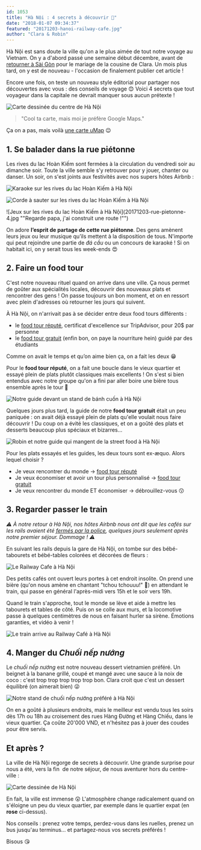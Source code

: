 ```yaml
---
id: 1053
title: "Hà Nội : 4 secrets à découvrir 🔐"
date: "2018-01-07 09:34:37"
featured: "20171203-hanoi-railway-cafe.jpg"
author: "Clara & Robin"
---
```


Hà Nội est sans doute la ville qu'on a le plus aimée de tout notre voyage au
Vietnam. On y a d'abord passé une semaine début décembre, avant de
[retourner à Sài Gòn](/33-heures-transvietnamien/) pour le mariage de la cousine
de Clara. Un mois plus tard, on y est de nouveau - l'occasion de finalement
publier cet article !

Encore une fois, on teste un nouveau style éditorial pour partager nos
découvertes avec vous : des conseils de voyage 😊 Voici 4 secrets que tout
voyageur dans la capitale ne devrait manquer sous aucun prétexte !

![Carte dessinée du centre de Hà Nội](20171225-hanoi-petite-carte-complete.png "Orange : le vieux quartier. Vert : le quartier français. Violet : le quartier du lac de l'Ouest")

> "Cool ta carte, mais moi je préfère Google Maps."

Ça on a pas, mais voilà
[une carte uMap](https://umap.openstreetmap.fr/fr/map/carte-de-clara-et-robin_257145#16/21.0330/105.8489)
😉

## 1. Se balader dans la rue piétonne

Les rives du lac Hoàn Kiếm sont fermées à la circulation du vendredi soir au
dimanche soir. Toute la ville semble s’y retrouver pour y jouer, chanter ou
danser. Un soir, on s'est joints aux festivités avec nos supers hôtes Airbnb :

![Karaoke sur les rives du lac Hoàn Kiếm à Hà Nội](20171203-rue-pietonne-1.jpg "Des karaokés 🎤")

![Corde à sauter sur les rives du lac Hoàn Kiếm à Hà Nội](20171203-rue-pietonne-2.jpg "Des prouesses de corde à sauter 🏆")

![Jeux sur les rives du lac Hoàn Kiếm à Hà Nội](20171203-rue-pietonne-4.jpg
""Regarde papa, j'ai construit une route !"")

On adore **l’esprit de partage de cette rue piétonne**. Des gens amènent leurs
jeux ou leur musique qu’ils mettent à la disposition de tous. N'importe qui peut
rejoindre une partie de _đá cầu_ ou un concours de karaoké ! Si on habitait ici,
on y serait tous les week-ends 😍

## 2. Faire un food tour

C'est notre nouveau rituel quand on arrive dans une ville. Ça nous permet de
goûter aux spécialités locales, découvrir des nouveaux plats et rencontrer des
gens ! On passe toujours un bon moment, et on en ressort avec plein d'adresses
où retourner les jours qui suivent.

À Hà Nội, on n'arrivait pas à se décider entre deux food tours différents :

- le [food tour réputé](http://www.hanoistreetfoodtour.com/), certificat
  d'excellence sur TripAdvisor, pour 20\$ par personne
- le
  [food tour gratuit](https://www.hanoifreewalkingtours.com/tours/hanoi-streetfood-experience-3-hours.html)
  (enfin bon, on paye la nourriture hein) guidé par des étudiants

Comme on avait le temps et qu’on aime bien ça, on a fait les deux 😁

Pour le **food tour réputé**, on a fait une boucle dans le vieux quartier et
essayé plein de plats plutôt classiques mais excellents ! On s'est si bien
entendus avec notre groupe qu'on a fini par aller boire une bière tous ensemble
après le tour 🍺

![Notre guide devant un stand de bánh cuốn à Hà Nội](20171130-hanoi-food-tour-guide.jpg "Les meilleurs bánh cuốn de la ville !")

Quelques jours plus tard, la guide de notre **food tour gratuit** était un peu
paniquée : on avait déjà essayé plein de plats qu'elle voulait nous faire
découvrir ! Du coup on a évité les classiques, et on a goûté des plats et
desserts beaucoup plus spéciaux et bizarres...

![Robin et notre guide qui mangent de la street food à Hà Nội](20171203-food-tour-2.jpg "Une sorte de porridge liquide au porc 😮")

Pour les plats essayés et les guides, les deux tours sont ex-æquo. Alors lequel
choisir ?

- Je veux rencontrer du monde
  → [food tour réputé](http://www.hanoistreetfoodtour.com/)
- Je veux économiser et avoir un tour plus personnalisé
  → [food tour gratuit](https://www.hanoifreewalkingtours.com/tours/hanoi-streetfood-experience-3-hours.html)
- Je veux rencontrer du monde ET économiser → débrouillez-vous 😗

## 3. Regarder passer le train

_⚠ À notre retour à Hà Nội, nos hôtes Airbnb nous ont dit que les cafés sur les
rails avaient été
[fermés par la police](http://dtinews.vn/en/news/024/54230/hanoi-police-close-down-railway-cafes.html),
quelques jours seulement après notre premier séjour. Dommage ! ⚠_

En suivant les rails depuis la gare de Hà Nội, on tombe sur des bébé-tabourets
et bébé-tables colorées et décorées de fleurs :

![Le Railway Cafe à Hà Nội](20171203-railway-cafe.jpg)

Des petits cafés ont ouvert leurs portes à cet endroit insolite. On prend une
bière (qu'on nous amène en chantant "tchou tchouuu!" 🚂) en attendant le train,
qui passe en général l'après-midi vers 15h et le soir vers 19h.

Quand le train s'approche, tout le monde se lève et aide à mettre les tabourets
et tables de côté. Puis on se colle aux murs, et la locomotive passe à quelques
centimètres de nous en faisant hurler sa sirène. Émotions garanties, et vidéo à
venir !

![Le train arrive au Railway Café à Hà Nội](20171206-hanoi-rails-train-nuit.jpg "Le soir, on est éblouis par le phare avant du train qui s'approche")

## 4. Manger du _Chuối nếp nướng_

Le _chuối nếp nướng_ est notre nouveau dessert vietnamien préféré. Un beignet à
la banane grillé, coupé et mangé avec une sauce à la noix de coco : c'est trop
trop trop trop trop bon. Clara croit que c'est un dessert équilibré (on aimerait
bien) 😜

![Notre stand de chuối nếp nướng préféré à Hà Nội](20171130-chuoi-nep-nuong.jpg)

On en a goûté à plusieurs endroits, mais le meilleur est vendu tous les soirs
dès 17h ou 18h au croisement des rues Hàng Đường et Hàng Chiếu, dans le vieux
quartier. Ça coûte 20'000 VND, et n'hésitez pas à jouer des coudes pour être
servis.

## **Et après ?**

La ville de Hà Nội regorge de secrets à découvrir. Une grande surprise pour nous
a été, vers la fin  de notre séjour, de nous aventurer hors du centre-ville :

![Carte dessinée de Hà Nội](20171225-hanoi-grande-carte-complete.png)

En fait, la ville est immense 😲 L'atmosphère change radicalement quand on
s'éloigne un peu du vieux quartier, par exemple dans le quartier expat (en
**rose** ci-dessus).

Nos conseils : prenez votre temps, perdez-vous dans les ruelles, prenez un bus
jusqu'au terminus... et partagez-nous vos secrets préférés !

Bisous 😘
